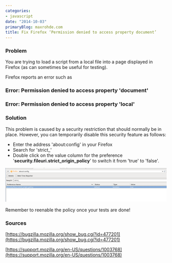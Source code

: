 ```yaml
---
categories:
- javascript
date: "2014-10-03"
primaryBlog: maxrohde.com
title: Fix Firefox ‘Permission denied to access property document’
---
```


### Problem

You are trying to load a script from a local file into a page displayed in Firefox (as can sometimes be useful for testing).

Firefox reports an error such as

### Error: Permission denied to access property 'document'

### Error: Permission denied to access property 'local'

### Solution

This problem is caused by a security restriction that should normally be in place. However, you can temporarily disable this security feature as follows:

- Enter the address 'about:config' in your Firefox
- Search for 'strict\_'
- Double click on the value column for the preference '**security.fileuri.strict_origin_policy**' to switch it from 'true' to 'false'.

![](images/100314_0502_fixfirefoxp1.png)

Remember to reenable the policy once your tests are done!

### Sources

[https://bugzilla.mozilla.org/show_bug.cgi?id=477201](https://bugzilla.mozilla.org/show_bug.cgi?id=477201)

[https://support.mozilla.org/en-US/questions/1003768](https://support.mozilla.org/en-US/questions/1003768)